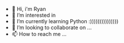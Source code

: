 - 👋 Hi, i'm Ryan
- 👀 I’m interested in 
- 🌱 I’m currently learning Python :)))))))))))))))
- 💞️ I’m looking to collaborate on ...
- 📫 How to reach me ...

<!---
ryanreid24/ryanreid24 is a ✨ special ✨ repository because its `README.md` (this file) appears on your GitHub profile.
You can click the Preview link to take a look at your changes.
--->
